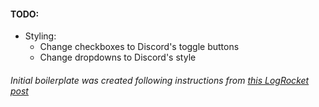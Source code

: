 
#### TODO:
- Styling:
    - Change checkboxes to Discord's toggle buttons
    - Change dropdowns to Discord's style


###### Initial boilerplate was created following instructions from [this LogRocket post](https://blog.logrocket.com/creating-chrome-extension-react-typescript/)